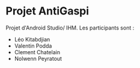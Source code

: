 # Projet AntiGaspi
Projet d'Android Studio/ IHM. 
Les participants sont : 
* Léo Kitabdjian
* Valentin Podda
* Clement Chatelain
* Nolwenn Peyratout
